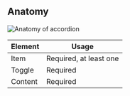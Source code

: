 ## Anatomy

<!-- image then table -->
![Anatomy of accordion](/assets/components/accordion/accordion-anatomy.png)

<!-- this is just an example, refer to other components to see how to fill this table -->
| Element          | Usage                                           |
|------------------|-------------------------------------------------|
| Item             | Required, at least one                          |
| Toggle           | Required                                        |
| Content          | Required                                        |
